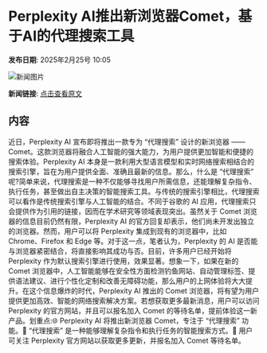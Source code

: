 # Perplexity AI推出新浏览器Comet，基于AI的代理搜索工具

**发布日期**: 2025年2月25号 10:05

![新闻图片](https://upload.chinaz.com/2025/0225/6387607472110227131709935.png)

**新闻链接**: [点击查看原文](https://www.aibase.com/zh/news/15679)

## 内容

近日，Perplexity AI 宣布即将推出一款专为 “代理搜索” 设计的新浏览器 ——Comet。这款浏览器将融合人工智能的强大能力，为用户提供更加智能和便捷的搜索体验。Perplexity AI 本身是一款利用大型语言模型和实时网络搜索相结合的搜索引擎，旨在为用户提供全面、准确且最新的信息。那么，什么是 “代理搜索” 呢?简单来说，代理搜索是一种不仅能够寻找用户所需信息，还能理解复杂指令、执行任务，甚至做出自主决策的智能搜索工具。与传统的搜索引擎相比，代理搜索可以看作是传统搜索引擎与人工智能的结合。不同于谷歌的 AI 应用，代理搜索只会提供作为引用的链接，因而在学术研究等领域表现突出。虽然关于 Comet 浏览器的信息目前仍然有限，Perplexity AI 的官方回复却表示，他们尚未开发出独立的浏览器。然而，用户可以将 Perplexity 集成到现有的浏览器中，比如 Chrome、Firefox 和 Edge 等。对于这一点，笔者认为，Perplexity 的 AI 是否能与浏览器紧密结合，将直接影响其成功与否。目前，许多用户已经开始将 Perplexity 作为默认搜索引擎进行使用，效果显著。想象一下，如果在新的 Comet 浏览器中，人工智能能够在安全性方面检测钓鱼网站、自动管理标签、提供语法建议、进行个性化定制和改善无障碍功能，那么用户的上网体验将大大提升。在这个信息爆炸的时代，Perplexity AI 推出的 Comet 浏览器，将有望为用户提供更加高效、智能的网络搜索解决方案。若想获取更多最新消息，用户可以访问 Perplexity 的官方网站，并且可以报名加入 Comet 的等待名单，提前体验这一新产品。划重点:🌐 Perplexity AI 将推出新浏览器 Comet，专注于 “代理搜索” 功能。🤖 “代理搜索” 是一种能够理解复杂指令和执行任务的智能搜索方式。📅 用户可关注 Perplexity 官方网站以获取更多更新，并报名加入 Comet 等待名单。
